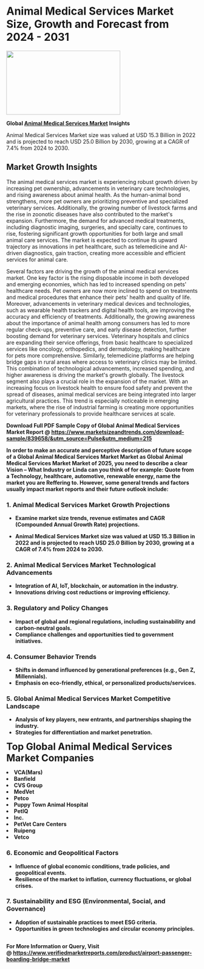 <H1>Animal Medical Services Market Size, Growth and Forecast from 2024 - 2031</H1><img class="aligncenter size-medium wp-image-584254" src="https://thirdeyenews.in/wp-content/uploads/2024/09/Global-Market-Research-300x168.jpeg" alt="" width="300" height="168" /><p><strong>Global&nbsp;<a href="https://www.marketsizeandtrends.com/download-sample/839658/&amp;utm_source=Pulse&amp;utm_medium=215">Animal Medical Services Market</a> Insights</strong></p><p>Animal Medical Services Market size was valued at USD 15.3 Billion in 2022 and is projected to reach USD 25.0 Billion by 2030, growing at a CAGR of 7.4% from 2024 to 2030.</p><p><h2>Market Growth Insights</h2> <p>The animal medical services market is experiencing robust growth driven by increasing pet ownership, advancements in veterinary care technologies, and rising awareness about animal health. As the human-animal bond strengthens, more pet owners are prioritizing preventive and specialized veterinary services. Additionally, the growing number of livestock farms and the rise in zoonotic diseases have also contributed to the market's expansion. Furthermore, the demand for advanced medical treatments, including diagnostic imaging, surgeries, and specialty care, continues to rise, fostering significant growth opportunities for both large and small animal care services. The market is expected to continue its upward trajectory as innovations in pet healthcare, such as telemedicine and AI-driven diagnostics, gain traction, creating more accessible and efficient services for animal care.</p> <p><strong></strong></p> <p>Several factors are driving the growth of the animal medical services market. One key factor is the rising disposable income in both developed and emerging economies, which has led to increased spending on pets' healthcare needs. Pet owners are now more inclined to spend on treatments and medical procedures that enhance their pets' health and quality of life. Moreover, advancements in veterinary medical devices and technologies, such as wearable health trackers and digital health tools, are improving the accuracy and efficiency of treatments. Additionally, the growing awareness about the importance of animal health among consumers has led to more regular check-ups, preventive care, and early disease detection, further boosting demand for veterinary services. Veterinary hospitals and clinics are expanding their service offerings, from basic healthcare to specialized services like oncology, orthopedics, and dermatology, making healthcare for pets more comprehensive. Similarly, telemedicine platforms are helping bridge gaps in rural areas where access to veterinary clinics may be limited. This combination of technological advancements, increased spending, and higher awareness is driving the market's growth globally. The livestock segment also plays a crucial role in the expansion of the market. With an increasing focus on livestock health to ensure food safety and prevent the spread of diseases, animal medical services are being integrated into larger agricultural practices. This trend is especially noticeable in emerging markets, where the rise of industrial farming is creating more opportunities for veterinary professionals to provide healthcare services at scale. <p><strong></p><p><span class=""><strong>Download Full PDF Sample Copy of Global Animal Medical Services Market Report</strong> @ <a href="https://www.marketsizeandtrends.com/download-sample/839658/&amp;utm_source=Pulse&amp;utm_medium=215" target="_blank">https://www.marketsizeandtrends.com/download-sample/839658/&amp;utm_source=Pulse&amp;utm_medium=215</a></span></p><p>In order to make an accurate and perceptive description of future scope of a Global&nbsp;Animal Medical Services Market Market as Global&nbsp;Animal Medical Services Market Market of 2025, you need to describe a clear Vision &ndash; What Industry or Linda can you think of for example: Quote from a Technology, healthcare, automotive, renewable energy, name the market you are Reffering to. However, some general trends and factors usually impact market reports and their future outlook include:</p><h3>1.&nbsp;<strong>Animal Medical Services Market Growth Projections</strong></h3><ul><li>Examine market size trends, revenue estimates and CAGR (Compounded Annual Growth Rate) projections.</li><li><p>Animal Medical Services Market size was valued at USD 15.3 Billion in 2022 and is projected to reach USD 25.0 Billion by 2030, growing at a CAGR of 7.4% from 2024 to 2030.</p></li></ul><h3>2.&nbsp;<strong>Animal Medical Services Market Technological Advancements</strong></h3><ul><li>Integration of AI, IoT, blockchain, or automation in the industry.</li><li>Innovations driving cost reductions or improving efficiency.</li></ul><h3>3.&nbsp;<strong>Regulatory and Policy Changes</strong></h3><ul><li>Impact of global and regional regulations, including sustainability and carbon-neutral goals.</li><li>Compliance challenges and opportunities tied to government initiatives.</li></ul><h3>4.&nbsp;<strong>Consumer Behavior Trends</strong></h3><ul><li>Shifts in demand influenced by generational preferences (e.g., Gen Z, Millennials).</li><li>Emphasis on eco-friendly, ethical, or personalized products/services.</li></ul><h3>5.&nbsp;<strong>Global Animal Medical Services Market Competitive Landscape</strong></h3><ul><li>Analysis of key players, new entrants, and partnerships shaping the industry.</li><li>Strategies for differentiation and market penetration.</li></ul><p data-pm-slice="1 1 []"><span style="color: inherit; font-family: inherit; font-size: 25px;">Top Global Animal Medical Services Market Companies</span></p><div class="" data-test-id=""><p><li>VCA(Mars)</li><li> Banfield</li><li> CVS Group</li><li> MedVet</li><li> Petco</li><li> Puppy Town Animal Hospital</li><li> PetIQ</li><li> Inc.</li><li> PetVet Care Centers</li><li> Ruipeng</li><li> Vetco</li></p></div><h3>6.&nbsp;<strong>Economic and Geopolitical Factors</strong></h3><ul><li>Influence of global economic conditions, trade policies, and geopolitical events.</li><li>Resilience of the market to inflation, currency fluctuations, or global crises.</li></ul><h3>7.&nbsp;<strong>Sustainability and ESG (Environmental, Social, and Governance)</strong></h3><ul><li>Adoption of sustainable practices to meet ESG criteria.</li><li>Opportunities in green technologies and circular economy principles.</li></ul><h2><strong style="font-size: 14px;">For More Information or Query, Visit @&nbsp;</strong><a style="background-color: #ffffff; font-size: 14px;" href="https://www.marketsizeandtrends.com/report/animal-medical-services-market/" target="_blank">https://www.verifiedmarketreports.com/product/airport-passenger-boarding-bridge-market</a></h2>
